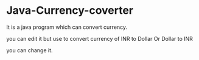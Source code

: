 # Java-Currency-coverter
It is a java program which can convert currency.

you can edit it but use to convert currency of INR to Dollar Or Dollar to INR

you can change it.
